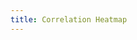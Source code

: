 ```yaml
---
title: Correlation Heatmap
---
```

<script src="https://d3js.org/d3.v2.min.js" charset="utf-8"></script>

<style>
  @import url(http://fonts.googleapis.com/css?family=Yanone+Kaffeesatz:400,700);
  /*
  .chart {
    position: relative;
    left: 250px;
  }
  */

</style>

<body id="chart"></body>

<script type="text/javascript">

   var ifr = d3.select("#chart")
   .append("div")
   .text("Hello World!")
   .html('<iframe width="1200" height="1200" align="top" frameborder="0" scrolling="no" src="https://plot.ly/~hpsilva/34.embed"></iframe>')
   .attr("id","words")

</script>


